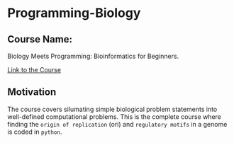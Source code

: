 # Programming-Biology
## Course Name:
Biology Meets Programming: Bioinformatics for Beginners.

[Link to the Course](https://www.coursera.org/learn/bioinformatics)

## Motivation
The course covers silumating simple biological problem statements into well-defined computational problems.
This is the complete course where finding the `origin of replication` (ori) and `regulatory motifs` in a genome is coded in `python`. 